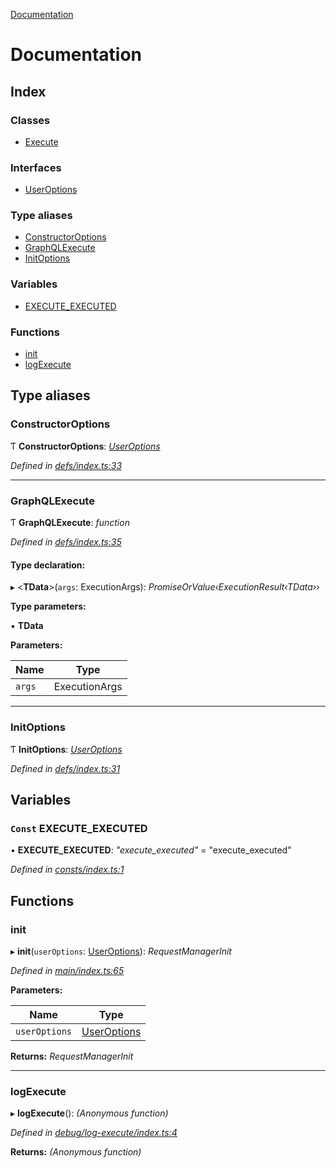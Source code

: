 [Documentation](README.md)

# Documentation

## Index

### Classes

* [Execute](classes/execute.md)

### Interfaces

* [UserOptions](interfaces/useroptions.md)

### Type aliases

* [ConstructorOptions](README.md#constructoroptions)
* [GraphQLExecute](README.md#graphqlexecute)
* [InitOptions](README.md#initoptions)

### Variables

* [EXECUTE_EXECUTED](README.md#const-execute_executed)

### Functions

* [init](README.md#init)
* [logExecute](README.md#logexecute)

## Type aliases

###  ConstructorOptions

Ƭ **ConstructorOptions**: *[UserOptions](interfaces/useroptions.md)*

*Defined in [defs/index.ts:33](https://github.com/badbatch/graphql-box/blob/d785ce9/packages/execute/src/defs/index.ts#L33)*

___

###  GraphQLExecute

Ƭ **GraphQLExecute**: *function*

*Defined in [defs/index.ts:35](https://github.com/badbatch/graphql-box/blob/d785ce9/packages/execute/src/defs/index.ts#L35)*

#### Type declaration:

▸ <**TData**>(`args`: ExecutionArgs): *PromiseOrValue‹ExecutionResult‹TData››*

**Type parameters:**

▪ **TData**

**Parameters:**

Name | Type |
------ | ------ |
`args` | ExecutionArgs |

___

###  InitOptions

Ƭ **InitOptions**: *[UserOptions](interfaces/useroptions.md)*

*Defined in [defs/index.ts:31](https://github.com/badbatch/graphql-box/blob/d785ce9/packages/execute/src/defs/index.ts#L31)*

## Variables

### `Const` EXECUTE_EXECUTED

• **EXECUTE_EXECUTED**: *"execute_executed"* = "execute_executed"

*Defined in [consts/index.ts:1](https://github.com/badbatch/graphql-box/blob/d785ce9/packages/execute/src/consts/index.ts#L1)*

## Functions

###  init

▸ **init**(`userOptions`: [UserOptions](interfaces/useroptions.md)): *RequestManagerInit*

*Defined in [main/index.ts:65](https://github.com/badbatch/graphql-box/blob/d785ce9/packages/execute/src/main/index.ts#L65)*

**Parameters:**

Name | Type |
------ | ------ |
`userOptions` | [UserOptions](interfaces/useroptions.md) |

**Returns:** *RequestManagerInit*

___

###  logExecute

▸ **logExecute**(): *(Anonymous function)*

*Defined in [debug/log-execute/index.ts:4](https://github.com/badbatch/graphql-box/blob/d785ce9/packages/execute/src/debug/log-execute/index.ts#L4)*

**Returns:** *(Anonymous function)*

